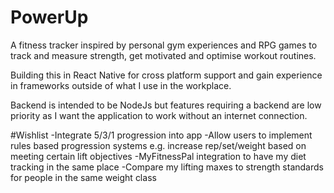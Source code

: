 # PowerUp
A fitness tracker inspired by personal gym experiences and RPG games to track and measure strength, get motivated and optimise workout routines.

Building this in React Native for cross platform support and gain experience in frameworks outside of what I use in the workplace.

Backend is intended to be NodeJs but features requiring a backend are low priority as I want the application to work without an internet connection.

#Wishlist
-Integrate 5/3/1 progression into app
-Allow users to implement rules based progression systems e.g. increase rep/set/weight based on meeting certain lift objectives
-MyFitnessPal integration to have my diet tracking in the same place
-Compare my lifting maxes to strength standards for people in the same weight class
